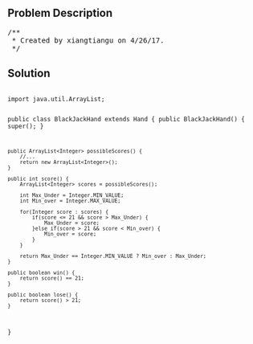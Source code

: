 <!--
<style>
  body { font-family: Arial, sans-serif; }
  .container { max-width: 100%; margin: auto; padding: 20px; }
  .comment-block { background-color: #f9f9f9; padding: 10px; border-left: 5px solid #ccc; max-width: 50%; margin: auto;}
  .code-block { background-color: #f4f4f4; padding: 10px; border: 1px solid #ddd; }
</style>
-->

<div class='container'>
<h2>Problem Description</h2>
<div class='comment-block'>
<pre>
/**
 * Created by xiangtiangu on 4/26/17.
 */
</pre>
</div>

<h2>Solution</h2>
<div class='code-block'>
<pre><code class='language-java'>
import java.util.ArrayList;

public class BlackJackHand extends Hand {
    public BlackJackHand() {
        super();
    }

    public ArrayList<Integer> possibleScores() {
        //...
        return new ArrayList<Integer>();
    }

    public int score() {
        ArrayList<Integer> scores = possibleScores();

        int Max_Under = Integer.MIN_VALUE;
        int Min_over = Integer.MAX_VALUE;

        for(Integer score : scores) {
            if(score <= 21 && score > Max_Under) {
                Max_Under = score;
            }else if(score > 21 && score < Min_over) {
                Min_over = score;
            }
        }

        return Max_Under == Integer.MIN_VALUE ? Min_over : Max_Under;
    }

    public boolean win() {
        return score() == 21;
    }

    public boolean lose() {
        return score() > 21;
    }





}</code></pre>
</div>
</div>
